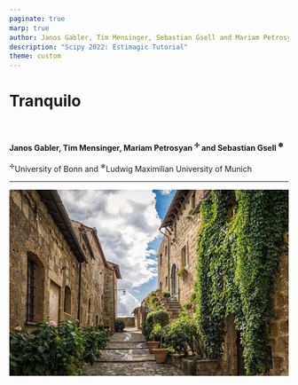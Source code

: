 ```yaml
---
paginate: true
marp: true
author: Janos Gabler, Tim Mensinger, Sebastian Gsell and Mariam Petrosyan
description: "Scipy 2022: Estimagic Tutorial"
theme: custom
---
```


<!-- ===================================================================================
# TITLE PAGE
==================================================================================== -->
<!-- paginate: false -->

# Tranquilo

<br/>

#### Janos Gabler, Tim Mensinger, Mariam Petrosyan <sup>&#10018;</sup> and Sebastian Gsell <sup>&#10052;</sup>

<sup>&#10018;</sup>University of Bonn and <sup>&#10052;</sup>Ludwig Maximilian University of Munich

---

![bg 75%](../figures/tranquilo.jpg)
